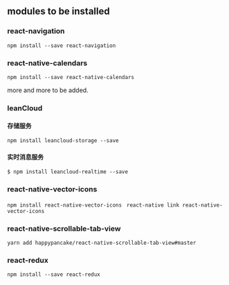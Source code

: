 

## modules to be installed

### react-navigation

`npm install --save react-navigation`

### react-native-calendars

`npm install --save react-native-calendars`

more and more to be added.

### leanCloud 
#### 存储服务

`npm install leancloud-storage --save`

#### 实时消息服务


`$ npm install leancloud-realtime --save`

### react-native-vector-icons

`npm install react-native-vector-icons `
` react-native link react-native-vector-icons `

### react-native-scrollable-tab-view

`yarn add happypancake/react-native-scrollable-tab-view#master `


### react-redux
`npm install --save react-redux`

